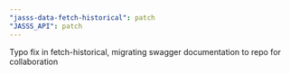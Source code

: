 ```yaml
---
"jasss-data-fetch-historical": patch
"JASSS_API": patch
---
```


Typo fix in fetch-historical, migrating swagger documentation to repo for collaboration
